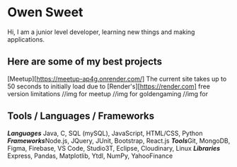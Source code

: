 # Owen Sweet

Hi, I am a junior level developer, learning new things and making applications.

## Here are some of my best projects
[Meetup][https://meetup-ap4g.onrender.com/]
The current site takes up to 50 seconds to initially load due to [Render's][https://render.com] free version limitations
//img for meetup
//img for goldengaming
//img for 

## Tools / Languages / Frameworks

***Languages*** Java, C, SQL (mySQL), JavaScript, HTML/CSS, Python
***Frameworks***Node.js, JQuery, JUnit, Bootstrap, React.js
***Tools***Git, MongoDB, Figma, Firebase, VS Code, Studio3T, Eclipse, Cloudinary, Linux
***Libraries*** Express, Pandas, Matplotlib, Ytdl, NumPy, YahooFinance
